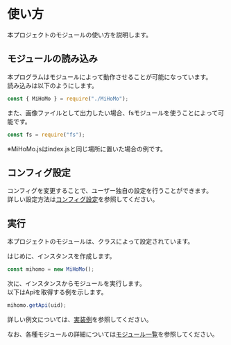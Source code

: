 # 使い方

本プロジェクトのモジュールの使い方を説明します。

## モジュールの読み込み

本プログラムはモジュールによって動作させることが可能になっています。
<br />読み込みは以下のようにします。

```js
const { MiHoMo } = require("./MiHoMo");
```

また、画像ファイルとして出力したい場合、fsモジュールを使うことによって可能です。

```js
const fs = require("fs");
```

※MiHoMo.jsはindex.jsと同じ場所に置いた場合の例です。

## コンフィグ設定
コンフィグを変更することで、ユーザー独自の設定を行うことができます。
<br />詳しい設定方法は[コンフィグ設定](./config.md)を参照してください。

## 実行
本プロジェクトのモジュールは、クラスによって設定されています。


はじめに、インスタンスを作成します。
```js
const mihomo = new MiHoMo();
```

次に、インスタンスからモジュールを実行します。
<br />以下はApiを取得する例を示します。
```js
mihomo.getApi(uid);
```

詳しい例文については、[実装例](../index.js)を参照してください。

なお、各種モジュールの詳細については[モジュール一覧](./module.md)を参照してください。
